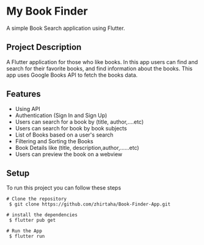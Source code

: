 # My Book Finder

A simple Book Search application using Flutter.

## Project Description

A Flutter application for those who like books. In this app users can find and search for their favorite books, and find information about the books. This app uses Google Books API to fetch the books data.

## Features

- Using API
- Authentication (Sign In and Sign Up)
- Users can search for a book by (title, author,....etc)
- Users can search for book by book subjects
- List of Books based on a user's search
- Filtering and Sorting the Books
- Book Details like (title, description,author,......etc)
- Users can preview the book on a webview

## Setup

To run this project you can follow these steps

```
# Clone the repository
 $ git clone https://github.com/zhirtaha/Book-Finder-App.git

# install the dependencies
 $ flutter pub get

# Run the App
 $ flutter run

```
